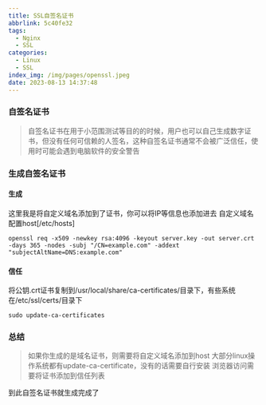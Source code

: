 ```yaml
---
title: SSL自签名证书
abbrlink: 5c40fe32
tags:
  - Nginx
  - SSL
categories:
  - Linux
  - SSL
index_img: /img/pages/openssl.jpeg
date: 2023-08-13 14:37:48
---
```

### 自签名证书
> 自签名证书在用于小范围测试等目的的时候，用户也可以自己生成数字证书，但没有任何可信赖的人签名，这种自签名证书通常不会被广泛信任，使用时可能会遇到电脑软件的安全警告

### 生成自签名证书
#### 生成
这里我是将自定义域名添加到了证书，你可以将IP等信息也添加进去
自定义域名配置host[/etc/hosts]
```shell
openssl req -x509 -newkey rsa:4096 -keyout server.key -out server.crt -days 365 -nodes -subj "/CN=example.com" -addext "subjectAltName=DNS:example.com"
```
#### 信任
将公钥.crt证书复制到/usr/local/share/ca-certificates/目录下，有些系统在/etc/ssl/certs/目录下
```shell
sudo update-ca-certificates
```

### 总结
> 如果你生成的是域名证书，则需要将自定义域名添加到host
> 大部分linux操作系统都有update-ca-certificate，没有的话需要自行安装
> 浏览器访问需要将证书添加到信任列表

到此自签名证书就生成完成了